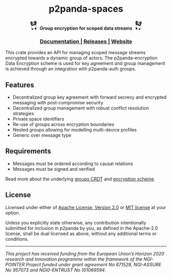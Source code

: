 <h1 align="center">p2panda-spaces</h1>

<div align="center">
  <img src="https://raw.githubusercontent.com/p2panda/.github/main/assets/panda-left.gif" width="auto" height="30px">
  <strong>Group encryption for scoped data streams</strong>
  <img src="https://raw.githubusercontent.com/p2panda/.github/main/assets/panda-right.gif" width="auto" height="30px">
</div>

<div align="center">
  <h3>
    <a href="https://docs.rs/p2panda-spaces">
      Documentation
    </a>
    <span> | </span>
    <a href="https://github.com/p2panda/p2panda/releases">
      Releases
    </a>
    <span> | </span>
    <a href="https://p2panda.org">
      Website
    </a>
  </h3>
</div>

This crate provides an API for managing scoped message streams encrypted towards a dynamic group
of actors. The p2panda-encryption Data Encryption scheme is used for key agreement and group
management is achieved through an integration with p2panda-auth groups.

## Features

* Decentralized group key agreement with forward secrecy and encrypted messaging with
  post-compromise security
* Decentralized group management with robust conflict resolution strategies
* Private space identifiers
* Re-use of groups across encryption boundaries
* Nested groups allowing for modelling multi-device profiles
* Generic over message type

## Requirements

* Messages must be ordered according to causal relations
* Messages must be signed and verified

Read more about the underlying [groups CRDT](https://docs.rs/p2panda-auth/latest/p2panda_auth/)
and [encryption scheme](https://docs.rs/p2panda-encryption/latest/p2panda_encryption/).

## License

Licensed under either of [Apache License, Version 2.0] or [MIT license] at your option.

Unless you explicitly state otherwise, any contribution intentionally submitted for inclusion in
p2panda by you, as defined in the Apache-2.0 license, shall be dual licensed as above, without any
additional terms or conditions.

[Apache License, Version 2.0]: https://github.com/p2panda/p2panda/blob/main/LICENSES/Apache-2.0.txt
[MIT license]: https://github.com/p2panda/p2panda/blob/main/LICENSES/MIT.txt

---

*This project has received funding from the European Union’s Horizon 2020
research and innovation programme within the framework of the NGI-POINTER
Project funded under grant agreement No 871528, NGI-ASSURE No 957073 and
NGI0-ENTRUST No 101069594*.
